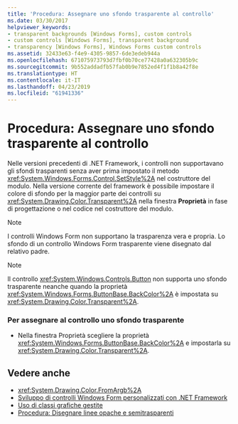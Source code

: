 ```yaml
---
title: 'Procedura: Assegnare uno sfondo trasparente al controllo'
ms.date: 03/30/2017
helpviewer_keywords:
- transparent backgrounds [Windows Forms], custom controls
- custom controls [Windows Forms], transparent background
- transparency [Windows Forms], Windows Forms custom controls
ms.assetid: 32433e63-f4e9-4305-9857-6de3edeb944a
ms.openlocfilehash: 671075973793d7fbf0b70ce77428a0a632305b9c
ms.sourcegitcommit: 9b552addadfb57fab0b9e7852ed4f1f1b8a42f8e
ms.translationtype: HT
ms.contentlocale: it-IT
ms.lasthandoff: 04/23/2019
ms.locfileid: "61941336"
---
```

# <a name="how-to-give-your-control-a-transparent-background"></a>Procedura: Assegnare uno sfondo trasparente al controllo
Nelle versioni precedenti di .NET Framework, i controlli non supportavano gli sfondi trasparenti senza aver prima impostato il metodo <xref:System.Windows.Forms.Control.SetStyle%2A> nel costruttore del modulo. Nella versione corrente del framework è possibile impostare il colore di sfondo per la maggior parte dei controlli su <xref:System.Drawing.Color.Transparent%2A> nella finestra **Proprietà** in fase di progettazione o nel codice nel costruttore del modulo.  
  
> [!NOTE]
>  I controlli Windows Form non supportano la trasparenza vera e propria. Lo sfondo di un controllo Windows Form trasparente viene disegnato dal relativo padre.  
  
> [!NOTE]
>  Il controllo <xref:System.Windows.Controls.Button> non supporta uno sfondo trasparente neanche quando la proprietà <xref:System.Windows.Forms.ButtonBase.BackColor%2A> è impostata su <xref:System.Drawing.Color.Transparent%2A>.  
  
### <a name="to-give-your-control-a-transparent-backcolor"></a>Per assegnare al controllo uno sfondo trasparente  
  
- Nella finestra Proprietà scegliere la proprietà <xref:System.Windows.Forms.ButtonBase.BackColor%2A> e impostarla su <xref:System.Drawing.Color.Transparent%2A>.  
  
## <a name="see-also"></a>Vedere anche

- <xref:System.Drawing.Color.FromArgb%2A>
- [Sviluppo di controlli Windows Form personalizzati con .NET Framework](developing-custom-windows-forms-controls.md)
- [Uso di classi grafiche gestite](../advanced/using-managed-graphics-classes.md)
- [Procedura: Disegnare linee opache e semitrasparenti](../advanced/how-to-draw-opaque-and-semitransparent-lines.md)
